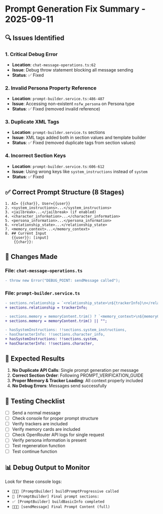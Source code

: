 # Prompt Generation Fix Summary - 2025-09-11

## 🔍 Issues Identified

### 1. Critical Debug Error
- **Location**: `chat-message-operations.ts:62`
- **Issue**: Debug throw statement blocking all message sending
- **Status**: ✅ Fixed

### 2. Invalid Persona Property Reference
- **Location**: `prompt-builder.service.ts:486-487`
- **Issue**: Accessing non-existent `nsfw_persona` on Persona type
- **Status**: ✅ Fixed (removed invalid reference)

### 3. Duplicate XML Tags
- **Location**: `prompt-builder.service.ts` sections
- **Issue**: XML tags added both in section values and template builder
- **Status**: ✅ Fixed (removed duplicate tags from section values)

### 4. Incorrect Section Keys
- **Location**: `prompt-builder.service.ts:606-612`
- **Issue**: Using wrong keys like `system_instructions` instead of `system`
- **Status**: ✅ Fixed

## ✅ Correct Prompt Structure (8 Stages)

```
1. AI= {{char}}, User={{user}}
2. <system_instructions>...</system_instructions>
3. <jailbreak>...</jailbreak> (if enabled)
4. <character_information>...</character_information>
5. <persona_information>...</persona_information>
6. <relationship_state>...</relationship_state>
7. <memory_context>...</memory_context>
8. ## Current Input
   {{user}}: [input]
    {{char}}:
```

## 📝 Changes Made

### File: `chat-message-operations.ts`
```diff
- throw new Error("DEBUG_POINT: sendMessage called");
```

### File: `prompt-builder.service.ts`
```diff
- sections.relationship = `<relationship_state>\n${trackerInfo}\n</relationship_state>`;
+ sections.relationship = trackerInfo;

- sections.memory = memoryContent.trim() ? `<memory_context>\n${memoryContent}</memory_context>` : "";
+ sections.memory = memoryContent.trim() || "";

- hasSystemInstructions: !!sections.system_instructions,
- hasCharacterInfo: !!sections.character_info,
+ hasSystemInstructions: !!sections.system,
+ hasCharacterInfo: !!sections.character,
```

## 🎯 Expected Results

1. **No Duplicate API Calls**: Single prompt generation per message
2. **Correct Section Order**: Following PROMPT_VERIFICATION_GUIDE
3. **Proper Memory & Tracker Loading**: All context properly included
4. **No Debug Errors**: Messages send successfully

## 🧪 Testing Checklist

- [ ] Send a normal message
- [ ] Check console for proper prompt structure
- [ ] Verify trackers are included
- [ ] Verify memory cards are included
- [ ] Check OpenRouter API logs for single request
- [ ] Verify persona information is present
- [ ] Test regeneration function
- [ ] Test continue function

## 📊 Debug Output to Monitor

Look for these console logs:
- `🚀🚀🚀 [PromptBuilder] buildPromptProgressive called`
- `📝 [PromptBuilder] Final prompt sections:`
- `✅ [PromptBuilder] buildBasicInfo completed`
- `📝📝📝 [sendMessage] Final Prompt Content (full)`